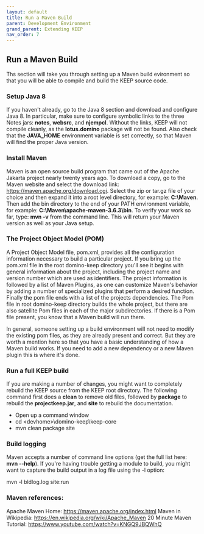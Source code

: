 ```yaml
---
layout: default
title: Run a Maven Build
parent: Development Environment
grand_parent: Extending KEEP
nav_order: 7
---
```

## Run a Maven Build

Ths section will take you through setting up a Maven build evironment so that you will be able to compile and build the KEEP source code.

### Setup Java 8

If you haven't already, go to the Java 8 section and download and configure Java 8.  In particular, make sure to configure symbolic links to the three Notes jars: **notes**, **websrc**, and **njempcl**.  Without the links, KEEP will not compile cleanly, as the **lotus.domino** package will not be found.  Also check that the **JAVA_HOME** environment variable is set correctly, so that Maven will find the proper Java version.

### Install Maven

Maven is an open source build program that came out of the Apache Jakarta project nearly twenty years ago.  To download a copy, go to the Maven website and select the download link: https://maven.apache.org/download.cgi. Select the zip or tar.gz file of your choice and then expand it into a root level directory, for example: **C:\Maven**.  Then add the bin directory to the end of your PATH environment variable, for example: **C:\Maven\apache-maven-3.6.3\bin**.  To verify your work so far, type: **mvn -v** from the command line.  This will return your Maven version as well as your Java setup.

### The Project Object Model (POM)

A Project Object Model file, pom.xml, provides all the configuration information necessary to build a particular project. If you bring up the pom.xml file in the root domino-keep directory you'll see it begins with general information about the project, including the project name and version number which are used as identifiers.  The project information is followed by a list of Maven Plugins, as one can customize Maven's behavior by adding a number of specialized plugins that perform a desired function. Finally the pom file ends with a list of the projects dependencies.  The Pom file in root domino-keep directory builds the whole project, but there are also satellite Pom files in each of the major subdirectories.  If there is a Pom file present, you know that a Maven build will run there.

In general, someone setting up a build environment will not need to modify the existing pom files, as they are already present and correct.  But they are worth a mention here so that you have a basic understanding of how a Maven build works.  If you need to add a new dependency or a new Maven plugin this is where it's done.

### Run a full KEEP build

If you are making a number of changes, you might want to completely rebuild the KEEP source from the KEEP root directory.  The following command first does a **clean** to remove old files, followed by **package** to rebuild the **projectkeep.jar**, and **site** to rebuild the documentation.

- Open up a command window
- cd \<devhome>\domino-keep\keep-core
- mvn clean package site

### Build logging

Maven accepts a number of command line options (get the full list here: **mvn --help**).  If you're having trouble getting a module to build, you might want to capture the build output in a log file using the -l option:

mvn -l bldlog.log site:run


### Maven references:

Apache Maven Home: https://maven.apache.org/index.html
Maven in Wikipedia: https://en.wikipedia.org/wiki/Apache_Maven
20 Minute Maven Tutorial: https://www.youtube.com/watch?v=KNGQ9JBQWhQ
